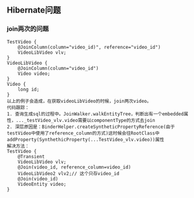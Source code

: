 ## Hibernate问题

### join两次的问题
    TestVideo {
        @JoinColumn(column="video_id)", reference="video_id")
        VideoLibVideo vlv; 
    }
    VideoLibVideo {
        @JoinColumn(column="video_id")
        Video video;
    }
    Video {
        long id;
    }
    以上的例子会造成，在获取videoLibVideo的时候，join两次video。
    代码跟踪：
    1. 查询生成sql的过程中。JoinWalker.walkEntityTree，判断出有一个embedded属性，..._testVideo_vlv.video需要以componentType的方式去join
    2. 深层原因是：BinderHelper.createSyntheticPropertyReference(由于testVideo中使用了reference_column的方式)这时候会往RootClass中addProperty(SynthethicProperty(...TestVideo_vlv.video))属性
    解决方法：
    TestVideo {
        @Transient
        VideoLibVideo vlv;
        @Join(video_id, reference_column=video_id)
        VideoLibVideo2 vlv2;// 这个只存video_id
        @Join(video_id)
        VideoEntity video;
    }
